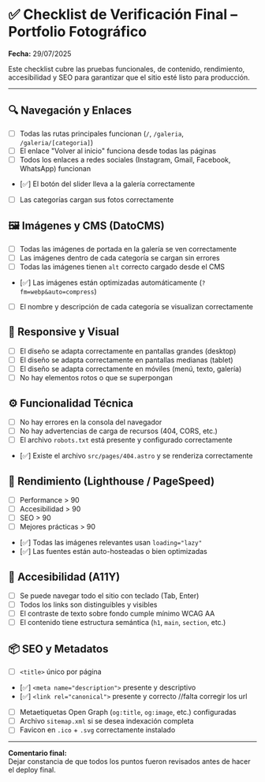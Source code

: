 # ✅ Checklist de Verificación Final – Portfolio Fotográfico
**Fecha:** 29/07/2025

Este checklist cubre las pruebas funcionales, de contenido, rendimiento, accesibilidad y SEO para garantizar que el sitio esté listo para producción.

---

## 🔍 Navegación y Enlaces
- [ ] Todas las rutas principales funcionan (`/`, `/galeria`, `/galeria/[categoria]`)
- [ ] El enlace "Volver al inicio" funciona desde todas las páginas
- [ ] Todos los enlaces a redes sociales (Instagram, Gmail, Facebook, WhatsApp) funcionan
- [✅] El botón del slider lleva a la galería correctamente
- [ ] Las categorías cargan sus fotos correctamente

## 🖼️ Imágenes y CMS (DatoCMS)
- [ ] Todas las imágenes de portada en la galería se ven correctamente
- [ ] Las imágenes dentro de cada categoría se cargan sin errores
- [ ] Todas las imágenes tienen `alt` correcto cargado desde el CMS
- [✅] Las imágenes están optimizadas automáticamente (`?fm=webp&auto=compress`)
- [ ] El nombre y descripción de cada categoría se visualizan correctamente

## 📱 Responsive y Visual
- [ ] El diseño se adapta correctamente en pantallas grandes (desktop)
- [ ] El diseño se adapta correctamente en pantallas medianas (tablet)
- [ ] El diseño se adapta correctamente en móviles (menú, texto, galería)
- [ ] No hay elementos rotos o que se superpongan

## ⚙️ Funcionalidad Técnica
- [ ] No hay errores en la consola del navegador
- [ ] No hay advertencias de carga de recursos (404, CORS, etc.)
- [ ] El archivo `robots.txt` está presente y configurado correctamente
- [✅] Existe el archivo `src/pages/404.astro` y se renderiza correctamente

## 🚀 Rendimiento (Lighthouse / PageSpeed)
- [ ] Performance > 90
- [ ] Accesibilidad > 90
- [ ] SEO > 90
- [ ] Mejores prácticas > 90
- [✅] Todas las imágenes relevantes usan `loading="lazy"`
- [✅] Las fuentes están auto-hosteadas o bien optimizadas

## 🧠 Accesibilidad (A11Y)
- [ ] Se puede navegar todo el sitio con teclado (Tab, Enter)
- [ ] Todos los links son distinguibles y visibles
- [ ] El contraste de texto sobre fondo cumple mínimo WCAG AA
- [ ] El contenido tiene estructura semántica (`h1`, `main`, `section`, etc.)

## 📦 SEO y Metadatos
- [ ] `<title>` único por página
- [✅] `<meta name="description">` presente y descriptivo
- [✅] `<link rel="canonical">` presente y correcto //falta corregir los url
- [ ] Metaetiquetas Open Graph (`og:title`, `og:image`, etc.) configuradas
- [ ] Archivo `sitemap.xml` si se desea indexación completa
- [ ] Favicon en `.ico` + `.svg` correctamente instalado

---

**Comentario final:**  
Dejar constancia de que todos los puntos fueron revisados antes de hacer el deploy final.
